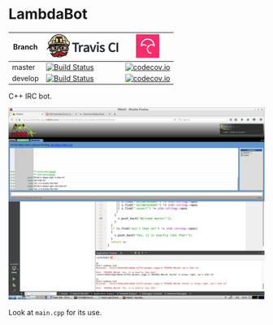 # LambdaBot

Branch|[![Travis CI logo](TravisCI.png)](https://travis-ci.org)|[![Codecov logo](Codecov.png)](https://www.codecov.io)
---|---|---
master|[![Build Status](https://travis-ci.org/richelbilderbeek/LambdaBot.svg?branch=master)](https://travis-ci.org/richelbilderbeek/LambdaBot)|[![codecov.io](https://codecov.io/github/richelbilderbeek/LambdaBot/coverage.svg?branch=master)](https://codecov.io/github/richelbilderbeek/LambdaBot/branch/master)
develop|[![Build Status](https://travis-ci.org/richelbilderbeek/LambdaBot.svg?branch=develop)](https://travis-ci.org/richelbilderbeek/LambdaBot)|[![codecov.io](https://codecov.io/github/richelbilderbeek/LambdaBot/coverage.svg?branch=develop)](https://codecov.io/github/richelbilderbeek/LambdaBot/branch/develop)

C++ IRC bot.

![LambdaBot ](LambdaBot.png)

Look at `main.cpp` for its use.